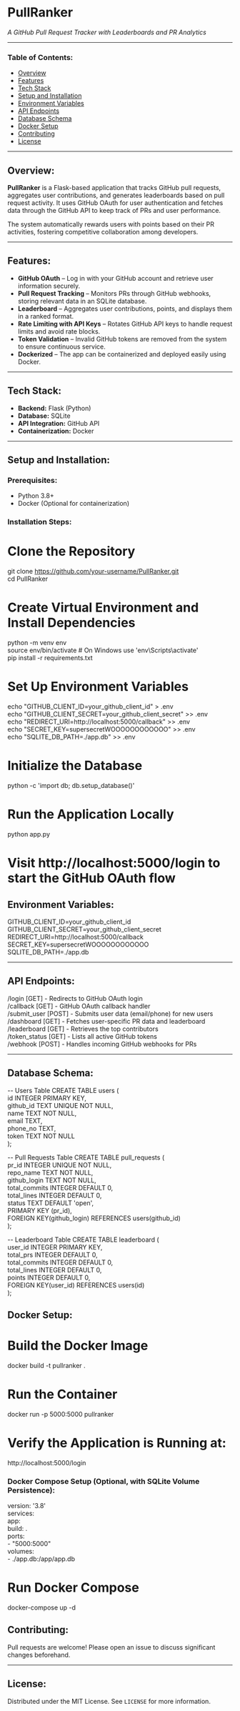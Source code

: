 # **PullRanker**  
*A GitHub Pull Request Tracker with Leaderboards and PR Analytics*  

---

### **Table of Contents:**  
- [Overview](#overview)  
- [Features](#features)  
- [Tech Stack](#tech-stack)  
- [Setup and Installation](#setup-and-installation)  
- [Environment Variables](#environment-variables)  
- [API Endpoints](#api-endpoints)  
- [Database Schema](#database-schema)  
- [Docker Setup](#docker-setup)  
- [Contributing](#contributing)  
- [License](#license)  

---

## **Overview:**  
**PullRanker** is a Flask-based application that tracks GitHub pull requests, aggregates user contributions, and generates leaderboards based on pull request activity. It uses GitHub OAuth for user authentication and fetches data through the GitHub API to keep track of PRs and user performance.  

The system automatically rewards users with points based on their PR activities, fostering competitive collaboration among developers.  

---

## **Features:**  
- **GitHub OAuth** – Log in with your GitHub account and retrieve user information securely.  
- **Pull Request Tracking** – Monitors PRs through GitHub webhooks, storing relevant data in an SQLite database.  
- **Leaderboard** – Aggregates user contributions, points, and displays them in a ranked format.  
- **Rate Limiting with API Keys** – Rotates GitHub API keys to handle request limits and avoid rate blocks.  
- **Token Validation** – Invalid GitHub tokens are removed from the system to ensure continuous service.  
- **Dockerized** – The app can be containerized and deployed easily using Docker.  

---

## **Tech Stack:**  
- **Backend:** Flask (Python)  
- **Database:** SQLite  
- **API Integration:** GitHub API  
- **Containerization:** Docker  

---

## **Setup and Installation:**  

### **Prerequisites:**  
- Python 3.8+  
- Docker (Optional for containerization)  

### **Installation Steps:**  
# Clone the Repository
git clone https://github.com/your-username/PullRanker.git  
cd PullRanker  

# Create Virtual Environment and Install Dependencies
python -m venv env  
source env/bin/activate  # On Windows use 'env\Scripts\activate'  
pip install -r requirements.txt  

# Set Up Environment Variables
echo "GITHUB_CLIENT_ID=your_github_client_id" > .env  
echo "GITHUB_CLIENT_SECRET=your_github_client_secret" >> .env  
echo "REDIRECT_URI=http://localhost:5000/callback" >> .env  
echo "SECRET_KEY=supersecretWOOOOOOOOOOOO" >> .env  
echo "SQLITE_DB_PATH=./app.db" >> .env  

# Initialize the Database
python -c 'import db; db.setup_database()'  

# Run the Application Locally
python app.py  
# Visit http://localhost:5000/login to start the GitHub OAuth flow  

## **Environment Variables:**  

GITHUB_CLIENT_ID=your_github_client_id  
GITHUB_CLIENT_SECRET=your_github_client_secret  
REDIRECT_URI=http://localhost:5000/callback  
SECRET_KEY=supersecretWOOOOOOOOOOOO  
SQLITE_DB_PATH=./app.db  


---

## **API Endpoints:**  
/login                    [GET]    - Redirects to GitHub OAuth login  
/callback                 [GET]    - GitHub OAuth callback handler  
/submit_user              [POST]   - Submits user data (email/phone) for new users  
/dashboard                [GET]    - Fetches user-specific PR data and leaderboard  
/leaderboard              [GET]    - Retrieves the top contributors  
/token_status             [GET]    - Lists all active GitHub tokens  
/webhook                  [POST]   - Handles incoming GitHub webhooks for PRs  


---

## **Database Schema:**  
-- Users Table
CREATE TABLE users (  
    id INTEGER PRIMARY KEY,  
    github_id TEXT UNIQUE NOT NULL,  
    name TEXT NOT NULL,  
    email TEXT,  
    phone_no TEXT,  
    token TEXT NOT NULL  
);  

-- Pull Requests Table
CREATE TABLE pull_requests (  
    pr_id INTEGER UNIQUE NOT NULL,  
    repo_name TEXT NOT NULL,  
    github_login TEXT NOT NULL,  
    total_commits INTEGER DEFAULT 0,  
    total_lines INTEGER DEFAULT 0,  
    status TEXT DEFAULT 'open',  
    PRIMARY KEY (pr_id),  
    FOREIGN KEY(github_login) REFERENCES users(github_id)  
);  

-- Leaderboard Table
CREATE TABLE leaderboard (  
    user_id INTEGER PRIMARY KEY,  
    total_prs INTEGER DEFAULT 0,  
    total_commits INTEGER DEFAULT 0,  
    total_lines INTEGER DEFAULT 0,  
    points INTEGER DEFAULT 0,  
    FOREIGN KEY(user_id) REFERENCES users(id)  
);  

## **Docker Setup:**  
# Build the Docker Image
docker build -t pullranker .  

# Run the Container
docker run -p 5000:5000 pullranker  

# Verify the Application is Running at:
http://localhost:5000/login  


### **Docker Compose Setup (Optional, with SQLite Volume Persistence):**  
version: '3.8'  
services:  
  app:  
    build: .  
    ports:  
      - "5000:5000"  
    volumes:  
      - ./app.db:/app/app.db  

# Run Docker Compose

docker-compose up -d  

## **Contributing:**  
Pull requests are welcome! Please open an issue to discuss significant changes beforehand.  

---

## **License:**  
Distributed under the MIT License. See `LICENSE` for more information.  
